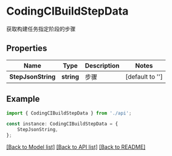 # CodingCIBuildStepData

获取构建任务指定阶段的步骤

## Properties

Name | Type | Description | Notes
------------ | ------------- | ------------- | -------------
**StepJsonString** | **string** | 步骤 | [default to '']

## Example

```typescript
import { CodingCIBuildStepData } from './api';

const instance: CodingCIBuildStepData = {
    StepJsonString,
};
```

[[Back to Model list]](../README.md#documentation-for-models) [[Back to API list]](../README.md#documentation-for-api-endpoints) [[Back to README]](../README.md)
